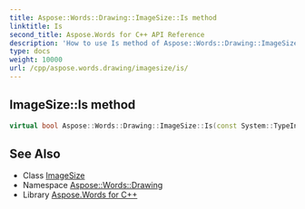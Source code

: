 ```yaml
---
title: Aspose::Words::Drawing::ImageSize::Is method
linktitle: Is
second_title: Aspose.Words for C++ API Reference
description: 'How to use Is method of Aspose::Words::Drawing::ImageSize class in C++.'
type: docs
weight: 10000
url: /cpp/aspose.words.drawing/imagesize/is/
---
```

## ImageSize::Is method




```cpp
virtual bool Aspose::Words::Drawing::ImageSize::Is(const System::TypeInfo &target) const override
```

## See Also

* Class [ImageSize](../)
* Namespace [Aspose::Words::Drawing](../../)
* Library [Aspose.Words for C++](../../../)

